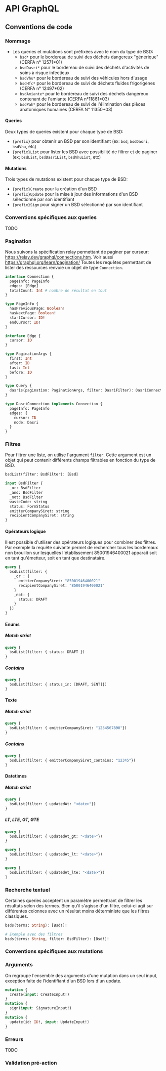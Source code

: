 # API GraphQL

## Conventions de code

### Nommage

* Les queries et mutations sont préfixées avec le nom du type de BSD:
  * `bsd*` pour le bordereau de suivi des déchets dangereux "générique" (CERFA n° 12571*01)
  * `bsdDasri*` pour le bordereau de suivi des déchets d'activités de soins à risque infectieux
  * `bsdVhu*` pour le bordereau de suivi des véhicules hors d'usage
  * `bsdHfc*` pour le bordereau de suivi de déchets fluides frigorigènes (CERFA n° 12497*02)
  * `bsdAmiante*` pour le bordereau de suivi des déchets dangereux contenant de l'amiante (CERFA n°11861*03)
  * `bsdPah*` pour le bordereau de suivi de l'élimination des pièces anatomiques humaines (CERFA N° 11350*03)

#### Queries

Deux types de queries existent pour chaque type de BSD:

- `{prefix}` pour obtenir un BSD par son identifiant (ex: `bsd`, `bsdDasri`, `bsdVhu`, etc)
- `{prefix}List` pour lister les BSD avec possibilité de filtrer et de paginer (ex; `bsdList`, `bsdDasriList`, `bsdVhuList`, etc)

#### Mutations

Trois types de mutations existent pour chaque type de BSD:

- `{prefix}Create` pour la création d'un BSD
- `{prefix}Update` pour la mise à jour des informations d'un BSD sélectionné par son identifiant
- `{prefix}Sign` pour signer un BSD sélectionné par son identifiant

### Conventions spécifiques aux queries

TODO

### Pagination

Nous suivons la spécification relay permettant de paginer par curseur: https://relay.dev/graphql/connections.htm. Voir aussi https://graphql.org/learn/pagination/
Toutes les requêtes permettant de lister des ressources renvoie un objet de type `Connection`.

```graphql
interface Connection {
  pageInfo: PageInfo
  edges: [Edge]
  totalCount: Int # nombre de résultat en tout
}

type PageInfo {
  hasPreviousPage: Boolean!
  hasNextPage: Boolean!
  startCursor: ID!
  endCursor: ID!
}

interface Edge {
  cursor: ID
}

type PaginationArgs {
  first: Int
  after: ID
  last: Int
  before: ID
}

type Query {
  dasris(pagination: PaginationArgs, filter: DasriFilter): DasriConnection
}

type DasriConnection implements Connection {
  pageInfo: PageInfo
  edges: {
    cursor: ID
    node: Dasri
  }
}

```

### Filtres

Pour filtrer une liste, on utilise l'argument `filter`. Cette argument est un objet qui peut contenir
différents champs filtrables en fonction du type de BSD.

```graphql
bsdList(filter: BsdFilter): [Bsd]

input BsdFilter {
  _or: BsdFilter
  _and: BsdFilter
  _not: BsdFilter
  wasteCode: string
  status: FormStatus
  emitterCompanySiret: string
  recipientCompanySiret: string
}
```

#### Opérateurs logique

Il est possible d'utiliser des opérateurs logiques pour combiner des filtres.
Par exemple la requête suivante permet de rechercher tous les bordereaux
non brouillon sur lesquelles l'établissement 85001946400021 apparait soit en tant
qu'émetteur, soit en tant que destinataire.


```graphql
query {
  bsdList(filter: {
    _or : {
      emitterCompanySiret: "85001946400021"
      recipientCompanySiret: "85001946400021"
    }
    _not: {
      status: DRAFT
    }
  })
}
```


#### Enums
##### Match strict

```graphql
query {
  bsdList(filter: { status: DRAFT })
}

```
##### Contains

```graphql
query {
  bsdList(filter: { status_in: [DRAFT, SENT]})
}

```
#### Texte
##### Match strict

```graphql
query {
  bsdList(filter: { emitterCompanySiret: "1234567890"})
}
```
##### Contains

```graphql
query {
  bsdList(filter: { emitterCompanySiret_contains: "12345"})
}
```

#### Datetimes

##### Match strict

```graphql
query {
  bsdList(filter: { updatedAt: "<date>"})
}
```
##### LT, LTE, GT, GTE

```graphql
query {
  bsdList(filter: { updatedAt_gt: "<date>"})
}
```

```graphql
query {
  bsdList(filter: { updatedAt_lt: "<date>"})
}
```

```graphql
query {
  bsdList(filter: { updatedAt_lte: "<date>"})
}

```

### Recherche textuel

Certaines queries acceptent un paramètre permettrant de filtrer les résultats selon des termes.
Bien qu'il s'agisse d'un filtre, celui-ci agit sur différentes colonnes avec un résultat moins déterministe que les filtres classiques.

```graphql
bsds(terms: String): [Bsd!]!

# Exemple avec des filtres
bsds(terms: String, filter: BsdFilter): [Bsd!]!
```

### Conventions spécifiques aux mutations

### Arguments

On regroupe l'ensemble des arguments d'une mutation dans un seul input, exception faite de l'identifiant d'un BSD lors d'un update.

```graphql
mutation {
  create(input: CreateInput!)
}
mutation {
  sign(input: SignatureInput!)
}
mutation {
  update(id: ID!, input: UpdateInput!)
}
```

### Erreurs

TODO

### Validation pré-action

